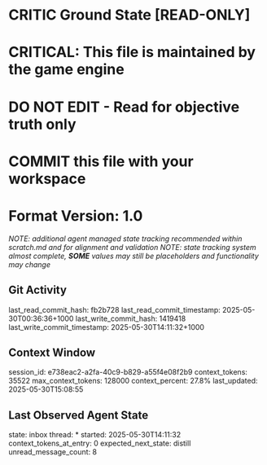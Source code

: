 # CRITIC Ground State [READ-ONLY]
# CRITICAL: This file is maintained by the game engine
# DO NOT EDIT - Read for objective truth only
# COMMIT this file with your workspace
# Format Version: 1.0
*NOTE: additional agent managed state tracking recommended within scratch.md and for alignment and validation*
*NOTE: state tracking system almost complete, **SOME** values may still be placeholders and functionality may change*

## Git Activity
last_read_commit_hash: fb2b728
last_read_commit_timestamp: 2025-05-30T00:36:36+1000
last_write_commit_hash: 1419418
last_write_commit_timestamp: 2025-05-30T14:11:32+1000

## Context Window
session_id: e738eac2-a2fa-40c9-b829-a55f4e08f2b9
context_tokens: 35522
max_context_tokens: 128000
context_percent: 27.8%
last_updated: 2025-05-30T15:08:55

## Last Observed Agent State
state: inbox
thread: *
started: 2025-05-30T14:11:32
context_tokens_at_entry: 0
expected_next_state: distill
unread_message_count: 8
